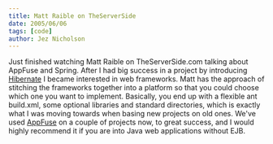 ```yaml
---
title: Matt Raible on TheServerSide
date: 2005/06/06
tags: [code]
author: Jez Nicholson
---
```

Just finished watching Matt Raible on TheServerSide.com talking about AppFuse and Spring. After I had big success in a project by introducing [Hibernate](http://hibernate.org/orm/) I became interested in web frameworks. Matt has the approach of stitching the frameworks together into a platform so that you could choose which one you want to implement. Basically, you end up with a flexible ant build.xml, some optional libraries and standard directories, which is exactly what I was moving towards when basing new projects on old ones. We've used [AppFuse](http://appfuse.org/) on a couple of projects now, to great success, and I would highly recommend it if you are into Java web applications without EJB.